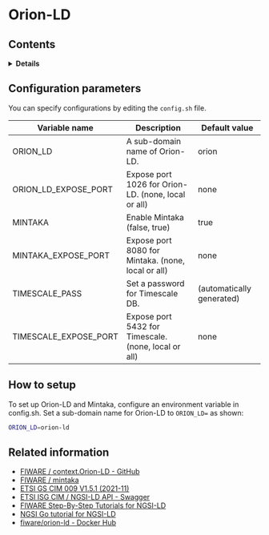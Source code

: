 # Orion-LD

## Contents

<details>
<summary><strong>Details</strong></summary>

-   [Configuration parameters](#configuration-parameters)
-   [How to setup](#how-to-setup)
-   [Related information](#related-information)

</details>

## Configuration parameters

You can specify configurations by editing the `config.sh` file.

| Variable name           | Description                                          | Default value             |
| ----------------------- | ---------------------------------------------------- | ------------------------- |
| ORION\_LD               | A sub-domain name of Orion-LD.                       | orion                     |
| ORION\_LD\_EXPOSE\_PORT | Expose port 1026 for Orion-LD. (none, local or all)  | none                      |
| MINTAKA                 | Enable Mintaka (false, true)                         | true                      |
| MINTAKA\_EXPOSE\_PORT   | Expose port 8080 for Mintaka. (none, local or all)   | none                      |
| TIMESCALE\_PASS         | Set a password for Timescale DB.                     | (automatically generated) |
| TIMESCALE\_EXPOSE\_PORT | Expose port 5432 for Timescale. (none, local or all) | none                      |

## How to setup

To set up Orion-LD and Mintaka, configure an environment variable in config.sh.
Set a sub-domain name for Orion-LD to `ORION_LD=` as shown:

```bash
ORION_LD=orion-ld
```

## Related information

-   [FIWARE / context.Orion-LD - GitHub](https://github.com/FIWARE/context.Orion-LD)
-   [FIWARE / mintaka](https://github.com/fiware/mintaka)
-   [ETSI GS CIM 009 V1.5.1 (2021-11)](https://www.etsi.org/deliver/etsi_gs/CIM/001_099/009/01.05.01_60/gs_CIM009v010501p.pdf)
-   [ETSI ISG CIM / NGSI-LD API - Swagger](https://forge.etsi.org/swagger/ui/?url=https://forge.etsi.org/rep/NGSI-LD/NGSI-LD/raw/master/spec/updated/generated/full_api.json)
-   [FIWARE Step-By-Step Tutorials for NGSI-LD](https://ngsi-ld-tutorials.readthedocs.io/en/latest/)
-   [NGSI Go tutorial for NGSI-LD](https://ngsi-go.letsfiware.jp/tutorial/ngsi-ld-crud/)
-   [fiware/orion-ld - Docker Hub](https://hub.docker.com/r/fiware/orion-ld)
